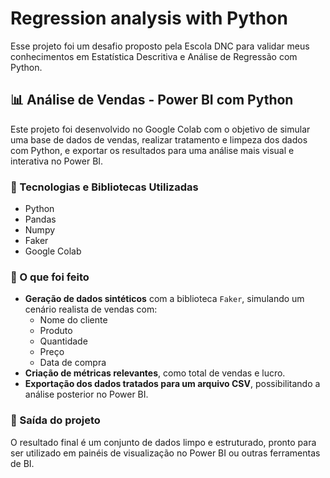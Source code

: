 # Regression analysis with Python
Esse projeto foi um desafio proposto pela Escola DNC para validar meus conhecimentos em Estatística Descritiva e Análise de Regressão com Python.

## 📊 Análise de Vendas - Power BI com Python

Este projeto foi desenvolvido no Google Colab com o objetivo de simular uma base de dados de vendas, realizar tratamento e limpeza dos dados com Python, e exportar os resultados para uma análise mais visual e interativa no Power BI.

### 🧰 Tecnologias e Bibliotecas Utilizadas

- Python
- Pandas
- Numpy
- Faker
- Google Colab

### 🔧 O que foi feito

- **Geração de dados sintéticos** com a biblioteca `Faker`, simulando um cenário realista de vendas com:
  - Nome do cliente
  - Produto
  - Quantidade
  - Preço
  - Data de compra
- **Criação de métricas relevantes**, como total de vendas e lucro.
- **Exportação dos dados tratados para um arquivo CSV**, possibilitando a análise posterior no Power BI.

### 📁 Saída do projeto

O resultado final é um conjunto de dados limpo e estruturado, pronto para ser utilizado em painéis de visualização no Power BI ou outras ferramentas de BI.
